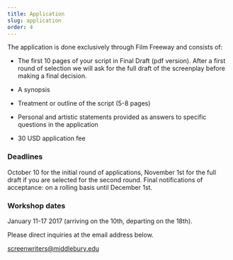 ```yaml
---
title: Application
slug: application
order: 4
---
```


The application is done exclusively through Film Freeway and consists of:

- The first 10 pages of your script in Final Draft (pdf version). After a first round of selection we will ask for the full draft of the screenplay before making a final decision.

- A synopsis

- Treatment or outline of the script (5-8 pages)

- Personal and artistic statements provided as answers to specific questions in the application

- 30 USD application fee

### Deadlines

October 10 for the initial round of applications, November 1st for the full draft if you are selected for the second round. Final notifications of acceptance: on a rolling basis until December 1st.

### Workshop dates

January 11-17 2017 (arriving on the 10th, departing on the 18th). 

Please direct inquiries at the email address below.

screenwriters@middlebury.edu
